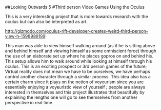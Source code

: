 
##Looking Outwards 5 
#Third person Video Games Using the Oculus

This is a very interesting project that is more towards research with the oculus but can also be interpreted as art.

http://gizmodo.com/oculus-rift-developer-creates-weird-third-person-view-h-1598989199

This man was able to view himself walking around (as if he is sitting above and behind himself and viewing himself as some omniscient force) through the use of an elaborate set up where he places gopros on and behind his. This setup allows him to walk around while looking at himself through his oculus. This is an exciting prospect or 3rd person games of the future; Virtual reality does not mean we have to be ourselves, we have perhaps control another character through a similar process. This idea also has a certain charm since it plays on the notion of voyeurism since you are essentially enjoying a voyeuristic view of yourself ; people are always interested in themselves and this project illustrates that beautifully by explaining the lengths one will go to see themselves from another perspective in real time. 
